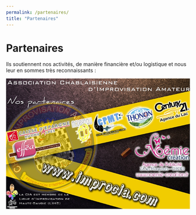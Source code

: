 ```yaml
---
permalink: /partenaires/
title: "Partenaires"
---
```


# Partenaires  

Ils soutiennent nos activités, de manière financière et/ou logistique et nous leur en sommes très reconnaissants :

![partenaires](../assets/images/partenaires.jpg)
